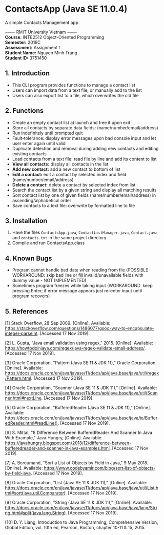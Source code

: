 # ContactsApp (Java SE 11.0.4)

A simple Contacts Management app.

----- RMIT University Vietnam -----<br> 
**Course:** INTE2512 Object-Oriented Programming<br> 
**Semester:** 2019C<br> 
**Assessment:** Assignment 1<br> 
**Student Name:** Nguyen Minh Trang<br> 
**Student ID:** 3751450<br> 

## 1. Introduction
- This CLI program provides functions to manage a contact list
- Users can import data from a text file, or manually add to the list
- Users can also export list to a file, which overwrites the old file

## 2. Functions
- Create an empty contact list at launch and free it upon exit
- Store all contacts by separate data fields: (name/number/email/address)
- Run indefinitely until prompted quit
- Fault-tolerance: display error messages upon bad console input and let user enter again until valid
- Duplicate detection and removal during adding new contacts and editing existing contacts
- Load contacts from a text file: read file by line and add its content to list
- **View all contacts:** display all contacts in the list
- **Add new contact:** add a new contact to bottom of list
- **Edit a contact:** edit a contact by selected index and field (name/number/email/address)
- **Delete a contact:** delete a contact by selected index from list
- Search the contact list by a given string and display all matching results
- Sort contact list by one of given fields (name/number/email/address) in ascending/alphabetical order
- Save contacts to a text file: overwrite by formatted line to file

## 3. Installation
1. Have the files `ContactsApp.java`, `ContactListManager.java`, `Contact.java`, and `contacts.txt` in the same project directory
2. Compile and run ContactsApp.class

## 4. Known Bugs
- Program cannot handle bad data when reading from file (POSSIBLE WORKAROUND: skip bad line or fill invalid/unavailable fields with dummy value - NOT IMPLEMENTED)
- Sometimes program freezes while taking input (WORKAROUND: keep pressing Enter; if error message appears just re-enter input until program recovers)

## 5. References
[1] Stack Overflow, 28 Sep 2009. [Online]. Available: https://stackoverflow.com/questions/1486077/good-way-to-encapsulate-integer-parseint. [Accessed 17 Nov 2019].

[2] L. Gupta, "Java email validation using regex," 2015. [Online]. Available: https://howtodoinjava.com/regex/java-regex-validate-email-address/. [Accessed 17 Nov 2019].

[3] Oracle Corporation, "Pattern (Java SE 11 & JDK 11)," Oracle Corporation, [Online]. Available: https://docs.oracle.com/en/java/javase/11/docs/api/java.base/java/util/regex/Pattern.html. [Accessed 17 Nov 2019].

[4] Oracle Corporation, "Scanner (Java SE 11 & JDK 11)," [Online]. Available: https://docs.oracle.com/en/java/javase/11/docs/api/java.base/java/util/Scanner.html#nextLine. [Accessed 17 Nov 2019].

[5] Oracle Corporation, "BufferedReader (Java SE 11 & JDK 11)," [Online]. Available: https://docs.oracle.com/en/java/javase/11/docs/api/java.base/java/io/BufferedReader.html#readLine(). [Accessed 17 Nov 2019].

[6] S. Mittal, "8 Difference Between BufferedReader And Scanner In Java With Example," Java Hungry, [Online]. Available: https://javahungry.blogspot.com/2018/12/difference-between-bufferedreader-and-scanner-in-java-examples.html. [Accessed 17 Nov 2019].

[7] A. Boroumand, "Sort a List of Objects by Field in Java," 9 May 2018. [Online]. Available: https://www.codebyamir.com/blog/sort-list-of-objects-by-field-java. [Accessed 17 Nov 2019].

[8] Oracle Corporation, "List (Java SE 11 & JDK 11)," [Online]. Available: https://docs.oracle.com/en/java/javase/11/docs/api/java.base/java/util/List.html#sort(java.util.Comparator). [Accessed 17 Nov 2019].

[9] Oracle Corporation, "String (Java SE 11 & JDK 11)," [Online]. Available: https://docs.oracle.com/en/java/javase/11/docs/api/java.base/java/lang/String.html#split(java.lang.String). [Accessed 17 Nov 2019].

[10] D. Y. Liang, Introduction to Java Programming, Comprehensive Version, Global Edition, vol. 10th ed, Pearson, Boston, chapter 10-11 & 15, 2015.

